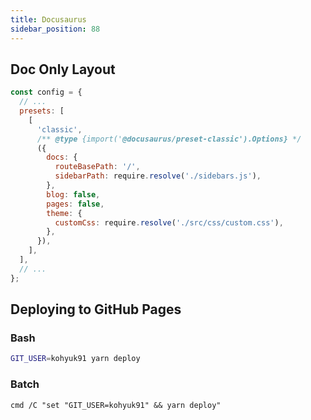 ```yaml
---
title: Docusaurus
sidebar_position: 88
---
```


## Doc Only Layout

```js title="docusaurus.config.js"
const config = {
  // ...
  presets: [
    [
      'classic',
      /** @type {import('@docusaurus/preset-classic').Options} */
      ({
        docs: {
          routeBasePath: '/',
          sidebarPath: require.resolve('./sidebars.js'),
        },
        blog: false,
        pages: false,
        theme: {
          customCss: require.resolve('./src/css/custom.css'),
        },
      }),
    ],
  ],
  // ...
};
```


## Deploying to GitHub Pages

### Bash
```bash
GIT_USER=kohyuk91 yarn deploy
```

### Batch
```batch
cmd /C "set "GIT_USER=kohyuk91" && yarn deploy"
```
